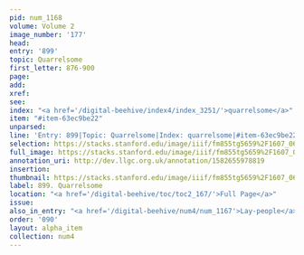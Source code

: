 ```yaml
---
pid: num_1168
volume: Volume 2
image_number: '177'
head: 
entry: '899'
topic: Quarrelsome
first_letter: 876-900
page: 
add: 
xref: 
see: 
index: "<a href='/digital-beehive/index4/index_3251/'>quarrelsome</a>"
item: "#item-63ec9be22"
unparsed: 
line: 'Entry: 899|Topic: Quarrelsome|Index: quarrelsome|#item-63ec9be22'
selection: https://stacks.stanford.edu/image/iiif/fm855tg5659%2F1607_0644/400,3957,2851,269/full/0/default.jpg
full_image: https://stacks.stanford.edu/image/iiif/fm855tg5659%2F1607_0644/full/full/0/default.jpg
annotation_uri: http://dev.llgc.org.uk/annotation/1582655978819
insertion: 
thumbnail: https://stacks.stanford.edu/image/iiif/fm855tg5659%2F1607_0644/400,3957,600,180/250,/0/default.jpg
label: 899. Quarrelsome
location: "<a href='/digital-beehive/toc/toc2_167/'>Full Page</a>"
issue: 
also_in_entry: "<a href='/digital-beehive/num4/num_1167'>Lay-people</a>"
order: '090'
layout: alpha_item
collection: num4
---
```

